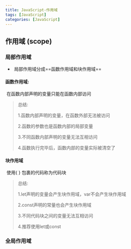 ```yaml
---
title: JavaScript-作用域
tags: [JavaScript]
categories: [JavaScript]
---
```

## 作用域  (scope)



### 局部作用域

- ​	局部作用域分成==函数作用域和块作用域==



#### 函数作用域:

​	在函数内部声明的变量只能在函数内部访问



> 总结:
>
> 1.函数内部声明的变量，在函数外部无法被访问
>
> 2.函数的参数也是函数内部的局部变量
>
> 3.不同函数内部声明的变量无法互相访问
>
> 4.函数执行完毕后，函数内部的变量实际被清空了



#### 块作用域

​	使用{ } 包裹的代码称为代码块



> 总结:
>
> 1.let声明的变量会产生块作用域，var不会产生块作用域
>
> 2.const声明的常量也会产生块作用域
>
> 3.不同代码块之间的变量无法互相访问
>
> 4.推荐使用let或const 



### 全局作用域

<script>标签和.js文件 就是全局作用域

在全局作用域中声明的变量，其他作用域都可以访问

 

### 作用域链

作用域链本质上就是底层的==变量查找机制==



​	在函数被执行时，会优先在当前函数作用域中查找变量

​	如果当前作用域查找不到就会依次逐级查找父级作用域直到全局作用域



> 总结:
> 1.嵌套关系的作用域串联起来形成了作用域链
> 2.相同作用域链中按着从小到大的规则查找变量
> 3.子作用域能够访问父作用域，父级作用域无法访问子级作用域



## JS垃圾回收机制

Garbage Collection 简称 GC

 	JS中内存的分配和回收都是自动完成的，内存在不使用的时候会被垃圾回收机制自动回收



什么是内存泄漏？

​	不再使用的内存，没有及时释放，就叫做内存泄漏



### 内存的生命周期

1. 内存分配：当我们声明变量，函数，对象的时候，系统会自动为它们分配内存

2. 内存使用：即读写内存，也就是使用变量，函数等

3. 内存回收：使用完毕，由垃圾回收机制自动回收不再使用的内存

   

> 说明:
> 全局变量一般不会回收(关闭页面会回收)
> 一般情况下局部变量的值,不用了,会被自动回收掉



### 垃圾回收算法

#### 引用计数法

IE采用的算法，定义内存不再使用的标准就是看一个对象是否有指向它的引用

算法:

1. 跟踪记录每个值被引用的次数
2. 如果这个值的被引用了一次，那么就记录次数1
3. 多次引用会累加
4. 如果减少一个引用就减1
5. 如果引用次数是0，则释放内存



缺点：==嵌套引用==

​	如果两个对象互相引用，尽管不再使用，垃圾回收器也不会进行回收，导致内存泄漏

#### 标记清除法

现代的浏览器大多都是基于标记清除算法的某些改进算法，总体思想都是一致的

核心:

1. 标记清除算法将“不再使用的对象”定义为“无法达到的对象”
2. 就是从根部 (在JS中就是全局对象)出发定时扫描内存中的对象,凡是能从根部到达的对象，都是还需要使用的
3. 那些无法由根部出发触及到的对象被标记为不再使用，稍后进行回收



## 闭包 (closure)

闭包 = ==内层函数 + 外层函数的变量== 

作用：封闭数据，提供操作，外部也可以访问函数内部的变量

~~~javascript
function outer() {
    let i = 1
    function fn () {
        console.log(i)
    }
    return fn
}
const fun = outer()
fun()
~~~

可能引发的问题：

​	内存泄漏  (全局变量)



## 变量提升

只存在var

变量提升到当前作用域的最前面，==只提升声明，不提升赋值==

~~~javascript
//var num    
console.log(num )	//undefined
var num =10
~~~



## 函数提升

​	把所有函数提升到当前作用域的最前面

​	==只提升函数声明，不提升函数调用==



- [x] 函数表达式不存在提升的现象



## 函数参数

### 动态参数（arguments）

arguments 只存在函数里面，是一个伪数组

~~~javascript
 function a(){
      let sum = 0
      for(let i=0;i<arguments.length;i++){
        sum += arguments[i]
      }
      return sum
    }
   console.log(a(23,2)) //返回25 可以传任意个参数
~~~

### 剩余参数

用于获取多余的实参,是一个真数组

~~~javascript
function getSum(a,b, ...arr) {
    console.log(arr)
}
getSum(1,2)	// []
getSum(1,2,3,4,5) // [3, 4, 5]
~~~

扩展：展开运算符  ( 可以把数组展开 )

~~~javascript
let arr = [1,2,3]
console.log(...arr) // 1,2,3
// 求数组最大值
console.log(Math.max(...arr) ) // 3  
// 合并数组
const arr2 = [4,5]
const arr = [...arr, ...arr2] //[1,2,3,4,5]
~~~



## ==箭头函数==

目的： 更简短的函数写法并且不绑定this，箭头函数的语法比函数表达式更简洁

使用场景：更适用于那些本来需要匿名函数的地方

箭头函数属于表达式函数， 因此不存在函数提升

~~~javascript
const fn = x => {    //只有一个形参的时候可以省略小括号
    console.log(x)
}
fn(1)
//只有一行代码的时候可以省略大括号, 并且不用写return 直接返回值
const fn = x => x + x 
fn(1)  //2
//可以直接返回一个对象
const fn = uname => ({uname: uname})
console.log(fn('小华'))
~~~

箭头函数的参数

​	只有剩余参数，没有动态参数（arguments)



箭头函数的 this

​	不会创建自己的this，只会从自己的作用域链的上一层找this

~~~javascript
btn.addEventListener('click', () => {
    console.log(this) //windows
})
~~~



## ==解构赋值==

### 数组解构

​	将数组的单元值快速批量赋值给一系列变量的简化语法

~~~javascript
let a = 1
let b = 2;
[b, a] = [a, b] //2 1
~~~

JS必须加分号的两种情况

​	立即执行函数，解构赋值



变量大于单元值 多出的变量为undefined

遇到变量少， 单元值多的情况  

~~~javascript
const[a,b ...arr] = [1,2,3,4]
console.log(arr) //[3, 4]
~~~



可以按需导入赋值

~~~javascript
const [a, ,b] = [1,2,3]
~~~



多维数组

~~~javascript
const [a, b, [c, d]] =[1,2,[3,4]]
~~~

### 对象解构

​	将对象属性和方法快速批量赋值给一系列变量的简化语法

~~~javascript
const obj = {
    name: '小王',
    age: 18
}
const {name, age} = obj
// 变量名和属性名必须一致, 但可以重新改名
const {name: username, age} = obj
//旧变量名 : 新变量名
~~~

多级对象结构

~~~javascript
const pig ={
    name: '佩奇',
    family: {
        mother: '猪爸爸',
        father: '猪妈妈',
    }, 
    age: 6
}
const {name, family: {mother, father}} = pig
~~~

